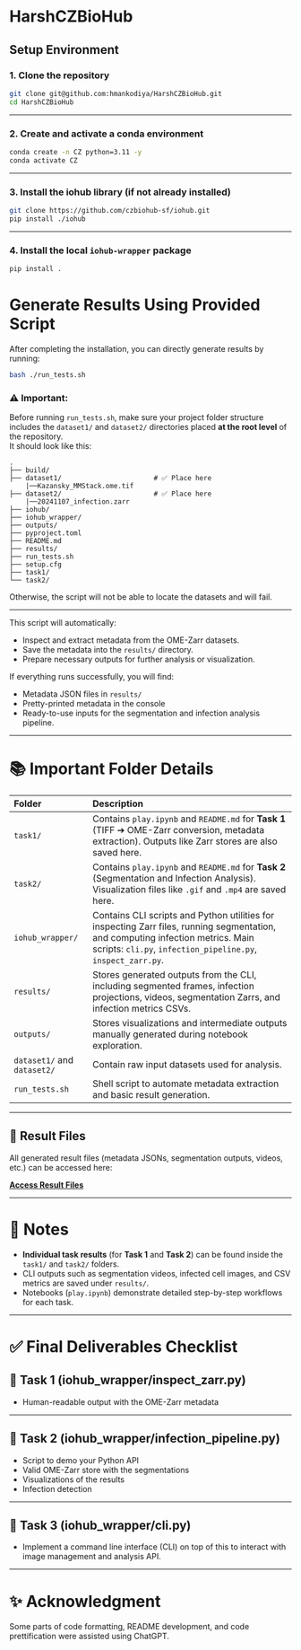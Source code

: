 # HarshCZBioHub

## Setup Environment

### 1. Clone the repository

```bash
git clone git@github.com:hmankodiya/HarshCZBioHub.git
cd HarshCZBioHub
```

---

### 2. Create and activate a conda environment

```bash
conda create -n CZ python=3.11 -y
conda activate CZ
```

---

### 3. Install the iohub library (if not already installed)

```bash
git clone https://github.com/czbiohub-sf/iohub.git
pip install ./iohub
```

---

### 4. Install the local `iohub-wrapper` package

```bash
pip install .
```

# Generate Results Using Provided Script

After completing the installation, you can directly generate results by running:

```bash
bash ./run_tests.sh
```


### ⚠️ Important:

Before running `run_tests.sh`, make sure your project folder structure includes the `dataset1/` and `dataset2/` directories placed **at the root level** of the repository.  
It should look like this:

```
.
├── build/
├── dataset1/                       # ✅ Place here
    |──Kazansky_MMStack.ome.tif
├── dataset2/                       # ✅ Place here
    |──20241107_infection.zarr
├── iohub/
├── iohub_wrapper/
├── outputs/
├── pyproject.toml
├── README.md
├── results/
├── run_tests.sh
├── setup.cfg
├── task1/
└── task2/
```

Otherwise, the script will not be able to locate the datasets and will fail.

---


This script will automatically:

- Inspect and extract metadata from the OME-Zarr datasets.
- Save the metadata into the `results/` directory.
- Prepare necessary outputs for further analysis or visualization.

If everything runs successfully, you will find:

- Metadata JSON files in `results/`
- Pretty-printed metadata in the console
- Ready-to-use inputs for the segmentation and infection analysis pipeline.


---

# 📚 Important Folder Details

| Folder | Description |
|:------|:------------|
| `task1/` | Contains `play.ipynb` and `README.md` for **Task 1** (TIFF ➔ OME-Zarr conversion, metadata extraction). Outputs like Zarr stores are also saved here. |
| `task2/` | Contains `play.ipynb` and `README.md` for **Task 2** (Segmentation and Infection Analysis). Visualization files like `.gif` and `.mp4` are saved here. |
| `iohub_wrapper/` | Contains CLI scripts and Python utilities for inspecting Zarr files, running segmentation, and computing infection metrics. Main scripts: `cli.py`, `infection_pipeline.py`, `inspect_zarr.py`. |
| `results/` | Stores generated outputs from the CLI, including segmented frames, infection projections, videos, segmentation Zarrs, and infection metrics CSVs. |
| `outputs/` | Stores visualizations and intermediate outputs manually generated during notebook exploration. |
| `dataset1/` and `dataset2/` | Contain raw input datasets used for analysis. |
| `run_tests.sh` | Shell script to automate metadata extraction and basic result generation. |

---


## 📂 Result Files

All generated result files (metadata JSONs, segmentation outputs, videos, etc.) can be accessed here:

**[Access Result Files](https://drive.google.com/drive/folders/1pwbkoo8xbDbC-aNovJ_J4JwaB2RIS2IJ?usp=sharing)**

---

# 📌 Notes

- **Individual task results** (for **Task 1** and **Task 2**) can be found inside the `task1/` and `task2/` folders.
- CLI outputs such as segmentation videos, infected cell images, and CSV metrics are saved under `results/`.
- Notebooks (`play.ipynb`) demonstrate detailed step-by-step workflows for each task.

---

# ✅ Final Deliverables Checklist


## 📂 Task 1 (iohub_wrapper/inspect_zarr.py)

- Human-readable output with the OME-Zarr metadata

---

## 📂 Task 2 (iohub_wrapper/infection_pipeline.py)

- Script to demo your Python API
- Valid OME-Zarr store with the segmentations
- Visualizations of the results
- Infection detection
---

## 📂 Task 3 (iohub_wrapper/cli.py)
- Implement a command line interface (CLI) on top of this to interact with image
management and analysis API.

---

# ✨ Acknowledgment

Some parts of code formatting, README development, and code prettification were assisted using ChatGPT.

